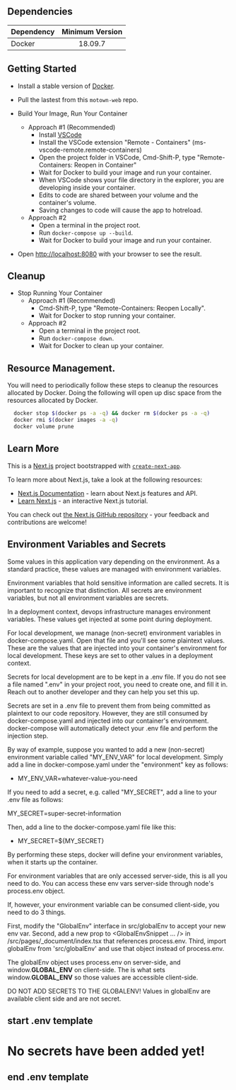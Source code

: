 ## Dependencies

| Dependency    | Minimum Version |
| ------------- |:---------------:|
| Docker        | 18.09.7         |

## Getting Started

- Install a stable version of [Docker](https://hub.docker.com/editions/community/docker-ce-desktop-mac).

- Pull the lastest from this `motown-web` repo.

- Build Your Image, Run Your Container
  - Approach #1 (Recommended)
    - Install [VSCode](https://code.visualstudio.com/)
    - Install the VSCode extension "Remote - Containers" (ms-vscode-remote.remote-containers)
    - Open the project folder in VSCode, Cmd-Shift-P, type "Remote-Containers: Reopen in Container"
    - Wait for Docker to build your image and run your container.
    - When VSCode shows your file directory in the explorer, you are developing inside your container.
    - Edits to code are shared between your volume and the container's volume.
    - Saving changes to code will cause the app to hotreload.
  - Approach #2
    - Open a terminal in the project root.
    - Run `docker-compose up --build`.
    - Wait for Docker to build your image and run your container.

- Open [http://localhost:8080](http://localhost:8080) with your browser to see the result.

## Cleanup

- Stop Running Your Container
  - Approach #1 (Recommended)
    - Cmd-Shift-P, type "Remote-Containers: Reopen Locally".
    - Wait for Docker to stop running your container.
  - Approach #2
    - Open a terminal in the project root.
    - Run `docker-compose down`.
    - Wait for Docker to clean up your container.

## Resource Management.
You will need to periodically follow these steps to cleanup the resources allocated by Docker.
Doing the following will open up disc space from the resources allocated by Docker.
```bash
  docker stop $(docker ps -a -q) && docker rm $(docker ps -a -q)
  docker rmi $(docker images -a -q)
  docker volume prune
```

## Learn More

This is a [Next.js](https://nextjs.org/) project bootstrapped with [`create-next-app`](https://github.com/zeit/next.js/tree/canary/packages/create-next-app).

To learn more about Next.js, take a look at the following resources:

- [Next.js Documentation](https://nextjs.org/docs) - learn about Next.js features and API.
- [Learn Next.js](https://nextjs.org/learn) - an interactive Next.js tutorial.

You can check out [the Next.js GitHub repository](https://github.com/zeit/next.js/) - your feedback and contributions are welcome!

## Environment Variables and Secrets

Some values in this application vary depending on the environment.
As a standard practice, these values are managed with environment variables.

Environment variables that hold sensitive information are called secrets.
It is important to recognize that distinction.
All secrets are environment variables, but not all environment variables are secrets.

In a deployment context, devops infrastructure manages environment variables.
These values get injected at some point during deployment.

For local development, we manage (non-secret) environment variables in docker-compose.yaml. Open that file and you'll see some plaintext values.
These are the values that are injected into your container's environment for local development. These keys are set to other values in a deployment context.

Secrets for local development are to be kept in a .env file.
If you do not see a file named ".env" in your project root, you need to create one,
and fill it in. Reach out to another developer and they can help you set this up.

Secrets are set in a .env file to prevent them from being committed as plaintext to our code repository. However, they are still consumed by docker-compose.yaml and injected into our container's environment. docker-compose will automatically detect your .env file and perform the injection step.

By way of example, suppose you wanted to add a new (non-secret) environment variable called "MY_ENV_VAR" for local development. Simply add a line in docker-compose.yaml under the "environment" key as follows:

- MY_ENV_VAR=whatever-value-you-need

If you need to add a secret, e.g. called "MY_SECRET", add a line to your .env file as follows:

MY_SECRET=super-secret-information

Then, add a line to the docker-compose.yaml file like this:

- MY_SECRET=${MY_SECRET}

By performing these steps, docker will define your environment variables, when it starts up the container.

For environment variables that are only accessed server-side, this is all you need to do. You can access these env vars server-side through node's process.env object.

If, however, your environment variable can be consumed client-side, you need to do 3 things.

First, modify the "GlobalEnv" interface in src/globalEnv to accept your new env var.
Second, add a new prop to <GlobalEnvSnippet ... /> in /src/pages/_document/index.tsx that references process.env.
Third, import globalEnv from 'src/globalEnv' and use that object instead of process.env.

The globalEnv object uses process.env on server-side, and window.__GLOBAL_ENV__ on client-side.
The <GlobalEnvSnippet /> is what sets window.__GLOBAL_ENV__ so those values are accessible client-side.

DO NOT ADD SECRETS TO THE GLOBALENV!
Values in globalEnv are available client side and are not secret.

## start .env template
# No secrets have been added yet!
## end .env template
